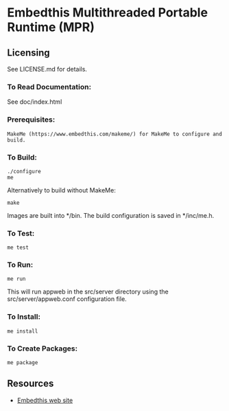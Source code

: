 Embedthis Multithreaded Portable Runtime (MPR)
===

Licensing
---
See LICENSE.md for details.

### To Read Documentation:

  See doc/index.html

### Prerequisites:

    MakeMe (https://www.embedthis.com/makeme/) for MakeMe to configure and build.

### To Build:

    ./configure
    me

Alternatively to build without MakeMe:

    make

Images are built into */bin. The build configuration is saved in */inc/me.h.

### To Test:

    me test

### To Run:

    me run

This will run appweb in the src/server directory using the src/server/appweb.conf configuration file.

### To Install:

    me install

### To Create Packages:

    me package

Resources
---
  - [Embedthis web site](https://www.embedthis.com/)
